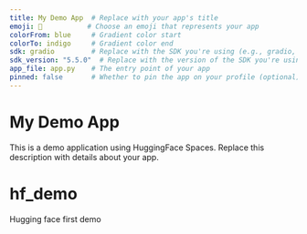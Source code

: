 ```yaml
---
title: My Demo App  # Replace with your app's title
emoji: 🚀           # Choose an emoji that represents your app
colorFrom: blue     # Gradient color start
colorTo: indigo     # Gradient color end
sdk: gradio         # Replace with the SDK you're using (e.g., gradio, streamlit, static)
sdk_version: "5.5.0"  # Replace with the version of the SDK you're using
app_file: app.py    # The entry point of your app
pinned: false       # Whether to pin the app on your profile (optional)
---
```


# My Demo App
This is a demo application using HuggingFace Spaces. Replace this description with details about your app.

# hf_demo
Hugging face first demo
